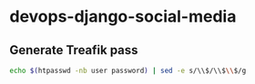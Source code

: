 # devops-django-social-media

## Generate Treafik pass
```bash
echo $(htpasswd -nb user password) | sed -e s/\\$/\\$\\$/g
```
